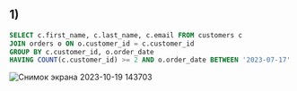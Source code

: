 ## 1)
```sql
SELECT c.first_name, c.last_name, c.email FROM customers c
JOIN orders o ON o.customer_id = c.customer_id
GROUP BY c.customer_id, o.order_date
HAVING COUNT(c.customer_id) >= 2 AND o.order_date BETWEEN '2023-07-17' AND '2023-10-17';
```
![Снимок экрана 2023-10-19 143703](https://github.com/dimka1LoX/1/assets/145656400/aff4488b-96bd-4bd4-89f0-16d2778cdcee)



